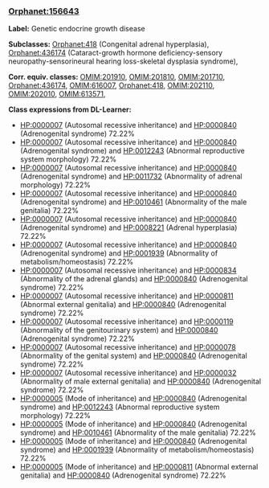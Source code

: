 
### [Orphanet:156643](http://www.orpha.net/ORDO/Orphanet_156643)
**Label:** Genetic endocrine growth disease

**Subclasses:** [Orphanet:418](http://www.orpha.net/ORDO/Orphanet_418) (Congenital adrenal hyperplasia), [Orphanet:436174](http://www.orpha.net/ORDO/Orphanet_436174) (Cataract-growth hormone deficiency-sensory neuropathy-sensorineural hearing loss-skeletal dysplasia syndrome), 

**Corr. equiv. classes:** [OMIM:201910](http://purl.obolibrary.org/obo/OMIM_201910), [OMIM:201810](http://purl.obolibrary.org/obo/OMIM_201810), [OMIM:201710](http://purl.obolibrary.org/obo/OMIM_201710), [Orphanet:436174](http://www.orpha.net/ORDO/Orphanet_436174), [OMIM:616007](http://purl.obolibrary.org/obo/OMIM_616007), [Orphanet:418](http://www.orpha.net/ORDO/Orphanet_418), [OMIM:202110](http://purl.obolibrary.org/obo/OMIM_202110), [OMIM:202010](http://purl.obolibrary.org/obo/OMIM_202010), [OMIM:613571](http://purl.obolibrary.org/obo/OMIM_613571), 

**Class expressions from DL-Learner:**

- [HP:0000007](http://purl.obolibrary.org/obo/HP_0000007) (Autosomal recessive inheritance) and [HP:0000840](http://purl.obolibrary.org/obo/HP_0000840) (Adrenogenital syndrome) 72.22%
- [HP:0000007](http://purl.obolibrary.org/obo/HP_0000007) (Autosomal recessive inheritance) and [HP:0000840](http://purl.obolibrary.org/obo/HP_0000840) (Adrenogenital syndrome) and [HP:0012243](http://purl.obolibrary.org/obo/HP_0012243) (Abnormal reproductive system morphology) 72.22%
- [HP:0000007](http://purl.obolibrary.org/obo/HP_0000007) (Autosomal recessive inheritance) and [HP:0000840](http://purl.obolibrary.org/obo/HP_0000840) (Adrenogenital syndrome) and [HP:0011732](http://purl.obolibrary.org/obo/HP_0011732) (Abnormality of adrenal morphology) 72.22%
- [HP:0000007](http://purl.obolibrary.org/obo/HP_0000007) (Autosomal recessive inheritance) and [HP:0000840](http://purl.obolibrary.org/obo/HP_0000840) (Adrenogenital syndrome) and [HP:0010461](http://purl.obolibrary.org/obo/HP_0010461) (Abnormality of the male genitalia) 72.22%
- [HP:0000007](http://purl.obolibrary.org/obo/HP_0000007) (Autosomal recessive inheritance) and [HP:0000840](http://purl.obolibrary.org/obo/HP_0000840) (Adrenogenital syndrome) and [HP:0008221](http://purl.obolibrary.org/obo/HP_0008221) (Adrenal hyperplasia) 72.22%
- [HP:0000007](http://purl.obolibrary.org/obo/HP_0000007) (Autosomal recessive inheritance) and [HP:0000840](http://purl.obolibrary.org/obo/HP_0000840) (Adrenogenital syndrome) and [HP:0001939](http://purl.obolibrary.org/obo/HP_0001939) (Abnormality of metabolism/homeostasis) 72.22%
- [HP:0000007](http://purl.obolibrary.org/obo/HP_0000007) (Autosomal recessive inheritance) and [HP:0000834](http://purl.obolibrary.org/obo/HP_0000834) (Abnormality of the adrenal glands) and [HP:0000840](http://purl.obolibrary.org/obo/HP_0000840) (Adrenogenital syndrome) 72.22%
- [HP:0000007](http://purl.obolibrary.org/obo/HP_0000007) (Autosomal recessive inheritance) and [HP:0000811](http://purl.obolibrary.org/obo/HP_0000811) (Abnormal external genitalia) and [HP:0000840](http://purl.obolibrary.org/obo/HP_0000840) (Adrenogenital syndrome) 72.22%
- [HP:0000007](http://purl.obolibrary.org/obo/HP_0000007) (Autosomal recessive inheritance) and [HP:0000119](http://purl.obolibrary.org/obo/HP_0000119) (Abnormality of the genitourinary system) and [HP:0000840](http://purl.obolibrary.org/obo/HP_0000840) (Adrenogenital syndrome) 72.22%
- [HP:0000007](http://purl.obolibrary.org/obo/HP_0000007) (Autosomal recessive inheritance) and [HP:0000078](http://purl.obolibrary.org/obo/HP_0000078) (Abnormality of the genital system) and [HP:0000840](http://purl.obolibrary.org/obo/HP_0000840) (Adrenogenital syndrome) 72.22%
- [HP:0000007](http://purl.obolibrary.org/obo/HP_0000007) (Autosomal recessive inheritance) and [HP:0000032](http://purl.obolibrary.org/obo/HP_0000032) (Abnormality of male external genitalia) and [HP:0000840](http://purl.obolibrary.org/obo/HP_0000840) (Adrenogenital syndrome) 72.22%
- [HP:0000005](http://purl.obolibrary.org/obo/HP_0000005) (Mode of inheritance) and [HP:0000840](http://purl.obolibrary.org/obo/HP_0000840) (Adrenogenital syndrome) and [HP:0012243](http://purl.obolibrary.org/obo/HP_0012243) (Abnormal reproductive system morphology) 72.22%
- [HP:0000005](http://purl.obolibrary.org/obo/HP_0000005) (Mode of inheritance) and [HP:0000840](http://purl.obolibrary.org/obo/HP_0000840) (Adrenogenital syndrome) and [HP:0010461](http://purl.obolibrary.org/obo/HP_0010461) (Abnormality of the male genitalia) 72.22%
- [HP:0000005](http://purl.obolibrary.org/obo/HP_0000005) (Mode of inheritance) and [HP:0000840](http://purl.obolibrary.org/obo/HP_0000840) (Adrenogenital syndrome) and [HP:0001939](http://purl.obolibrary.org/obo/HP_0001939) (Abnormality of metabolism/homeostasis) 72.22%
- [HP:0000005](http://purl.obolibrary.org/obo/HP_0000005) (Mode of inheritance) and [HP:0000811](http://purl.obolibrary.org/obo/HP_0000811) (Abnormal external genitalia) and [HP:0000840](http://purl.obolibrary.org/obo/HP_0000840) (Adrenogenital syndrome) 72.22%


